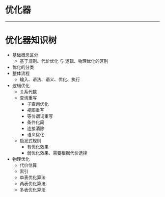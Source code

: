 # 优化器

---

# 优化器知识树

- 基础概念区分
  - 基于规则、代价优化 与 逻辑、物理优化的区别
- 优化的分类
- 整体流程
  - 输入、语法、语义、优化、执行
- 逻辑优化
  - 关系代数
  - 查询重写
    - 子查询优化
    - 视图重写
    - 等价谓词重写
    - 条件化简
    - 连接消除
    - 语义优化
  - 启发式规则
    - 有优化效果
    - 弱优化效果、需要根据代价选择
- 物理优化
  - 代价估算
  - 索引
  - 单表优化算法
  - 两表优化算法
  - 多表优化算法
